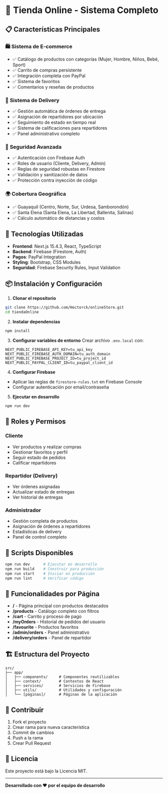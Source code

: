 # 🛒 Tienda Online - Sistema Completo

## 📋 Características Principales

### 🛍️ **Sistema de E-commerce**
- ✅ Catálogo de productos con categorías (Mujer, Hombre, Niños, Bebé, Sport)
- ✅ Carrito de compras persistente
- ✅ Integración completa con PayPal
- ✅ Sistema de favoritos
- ✅ Comentarios y reseñas de productos

### 🚚 **Sistema de Delivery**
- ✅ Gestión automática de órdenes de entrega
- ✅ Asignación de repartidores por ubicación
- ✅ Seguimiento de estado en tiempo real
- ✅ Sistema de calificaciones para repartidores
- ✅ Panel administrativo completo

### 🔐 **Seguridad Avanzada**
- ✅ Autenticación con Firebase Auth
- ✅ Roles de usuario (Cliente, Delivery, Admin)
- ✅ Reglas de seguridad robustas en Firestore
- ✅ Validación y sanitización de datos
- ✅ Protección contra inyección de código

### 🌍 **Cobertura Geográfica**
- ✅ Guayaquil (Centro, Norte, Sur, Urdesa, Samborondón)
- ✅ Santa Elena (Santa Elena, La Libertad, Ballenita, Salinas)
- ✅ Cálculo automático de distancias y costos

## 🚀 **Tecnologías Utilizadas**

- **Frontend**: Next.js 15.4.3, React, TypeScript
- **Backend**: Firebase (Firestore, Auth)
- **Pagos**: PayPal Integration
- **Styling**: Bootstrap, CSS Modules
- **Seguridad**: Firebase Security Rules, Input Validation

## 📦 **Instalación y Configuración**

1. **Clonar el repositorio**
```bash
git clone https://github.com/Hectorck/onlineStore.git
cd tiendaOnline
```

2. **Instalar dependencias**
```bash
npm install
```

3. **Configurar variables de entorno**
Crear archivo `.env.local` con:
```
NEXT_PUBLIC_FIREBASE_API_KEY=tu_api_key
NEXT_PUBLIC_FIREBASE_AUTH_DOMAIN=tu_auth_domain
NEXT_PUBLIC_FIREBASE_PROJECT_ID=tu_project_id
NEXT_PUBLIC_PAYPAL_CLIENT_ID=tu_paypal_client_id
```

4. **Configurar Firebase**
- Aplicar las reglas de `firestore-rules.txt` en Firebase Console
- Configurar autenticación por email/contraseña

5. **Ejecutar en desarrollo**
```bash
npm run dev
```

## 👥 **Roles y Permisos**

### **Cliente**
- Ver productos y realizar compras
- Gestionar favoritos y perfil
- Seguir estado de pedidos
- Calificar repartidores

### **Repartidor (Delivery)**
- Ver órdenes asignadas
- Actualizar estado de entregas
- Ver historial de entregas

### **Administrador**
- Gestión completa de productos
- Asignación de órdenes a repartidores
- Estadísticas de delivery
- Panel de control completo

## 🔧 **Scripts Disponibles**

```bash
npm run dev      # Ejecutar en desarrollo
npm run build    # Construir para producción
npm run start    # Iniciar en producción
npm run lint     # Verificar código
```

## 📱 **Funcionalidades por Página**

- **/** - Página principal con productos destacados
- **/products** - Catálogo completo con filtros
- **/cart** - Carrito y proceso de pago
- **/myOrders** - Historial de pedidos del usuario
- **/favourite** - Productos favoritos
- **/admin/orders** - Panel administrativo
- **/delivery/orders** - Panel de repartidor

## 🏗️ **Estructura del Proyecto**

```
src/
├── app/
│   ├── components/     # Componentes reutilizables
│   ├── context/        # Contextos de React
│   ├── services/       # Servicios de Firebase
│   ├── utils/          # Utilidades y configuración
│   └── [páginas]/      # Páginas de la aplicación
```

## 🤝 **Contribuir**

1. Fork el proyecto
2. Crear rama para nueva característica
3. Commit de cambios
4. Push a la rama
5. Crear Pull Request

## 📄 **Licencia**

Este proyecto está bajo la Licencia MIT.

---

**Desarrollado con ❤️ por el equipo de desarrollo**
